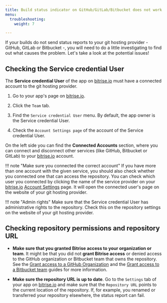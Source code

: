 ```yaml
---
title: Build status indicator on GitHub/GitLab/Bitbucket does not work
menu:
  troubleshooting:
    weight: 7

---
```

If your builds do not send status reports to your git hosting provider - GitHub, GitLab or Bitbucket -, you will need to do a little investigating to find out what causes the problem. Let's take a look at the potential issues!

## Checking the Service credential User

The **Service credential User** of the app on [bitrise.io](https://www.bitrise.io)
must have a connected account to the git hosting provider.

1. Go to your app's page on [bitrise.io](https://www.bitrise.io).

1. Click the `Team` tab.

1. Find the `Service credential User` menu. By default, the app owner is the Service credential User.

1. Check the `Account Settings page` of the account of the Service credential User.

On the left side you can find the __Connected Accounts__ section,
where you can connect and disconnect other services (like GitHub, Bitbucket or GitLab)
to your [bitrise.io](https://www.bitrise.io) account.

!!! note "Make sure you connected the correct account"
    If you have more than one account with the given service, you should also check whether you connected one that can access the repository.
    You can check which user you connected by clicking the name of the service provider
    on your [bitrise.io](https://www.bitrise.io) [Account Settings](https://www.bitrise.io/me/profile) page.
    It will open the connected user's page on the website of your git hosting provider.

!!! note "Admin rights"
    Make sure that the Service credential User has administrative rights to the repository. Check this on the repository settings on the website of your git hosting provider.

## Checking repository permissions and repository URL

- __Make sure that you granted Bitrise access to your organization or team__.
  It might be that you did not **grant Bitrise access** or denied access to the GitHub organization or Bitbucket team
  that owns the repository.
  See the
  [Grant access to a GitHub Organization](/faq/grant-access-to-github-organization) and the
  [Grant access to a Bitbucket team](/faq/grant-access-to-bitbucket-team) guides for more information.

- __Make sure the repository URL is up to date__.
  Go to the `Settings` tab of your app on [bitrise.io](https://www.bitrise.io)
  and make sure that the `Repository URL` points to the current location of the repository. If, for example, you renamed or transferred your repository elsewhere, the status report can fail.